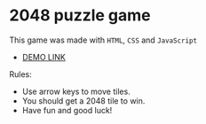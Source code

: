 # 2048 puzzle game
This game was made with `HTML`, `CSS` and `JavaScript`

+ [DEMO LINK](https://paulvoron.github.io/2048-game/)

Rules:
- Use arrow keys to move tiles.
- You should get a 2048 tile to win.
- Have fun and good luck!
